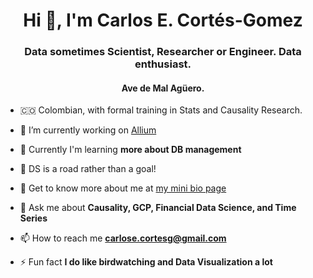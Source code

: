 <h1 align="center">Hi 👋, I'm Carlos E. Cortés-Gomez</h1>
<h3 align="center">Data sometimes Scientist, Researcher or Engineer. Data enthusiast.</h3> 
<h4 align="center">Ave de Mal Agüero.</h4>
  
- 🇨🇴 Colombian, with formal training in Stats and Causality Research. 
 
- 🔭 I’m currently working on [Allium](https://www.allium.so/)  

- 🌱 Currently I'm learning **more about DB management**
 
- 🧨 DS is a road rather than a goal! 

- 🌱 Get to know more about me at [my mini bio page](https://carloseduardo.omg.lol/)

- 💬 Ask me about **Causality, GCP, Financial Data Science, and Time Series**

- 📫 How to reach me **carlose.cortesg@gmail.com**

- ⚡ Fun fact **I do like birdwatching and Data Visualization a lot**



